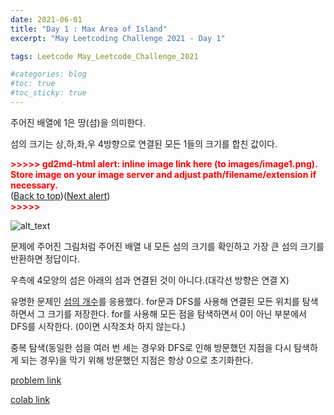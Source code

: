 ```yaml
---
date: 2021-06-01
title: "Day 1 : Max Area of Island"
excerpt: "May Leetcoding Challenge 2021 - Day 1"

tags: Leetcode May_Leetcode_Challenge_2021

#categories: blog
#toc: true
#toc_sticky: true
---
```


<!-- Output copied to clipboard! -->

<!-----
NEW: Check the "Suppress top comment" option to remove this info from the output.

Conversion time: 0.354 seconds.


Using this Markdown file:

1. Paste this output into your source file.
2. See the notes and action items below regarding this conversion run.
3. Check the rendered output (headings, lists, code blocks, tables) for proper
   formatting and use a linkchecker before you publish this page.

Conversion notes:

* Docs to Markdown version 1.0β29
* Fri Jun 04 2021 00:16:38 GMT-0700 (PDT)
* Source doc: 제목 없는 문서
* This document has images: check for >>>>>  gd2md-html alert:  inline image link in generated source and store images to your server. NOTE: Images in exported zip file from Google Docs may not appear in  the same order as they do in your doc. Please check the images!

----->



주어진 배열에 1은 땅(섬)을 의미한다.

섬의 크기는 상,하,좌,우 4방향으로 연결된 모든 1들의 크기를 합친 값이다.



<p id="gdcalert1" ><span style="color: red; font-weight: bold">>>>>>  gd2md-html alert: inline image link here (to images/image1.png). Store image on your image server and adjust path/filename/extension if necessary. </span><br>(<a href="#">Back to top</a>)(<a href="#gdcalert2">Next alert</a>)<br><span style="color: red; font-weight: bold">>>>>> </span></p>


![alt_text](images/image1.png "image_tooltip")


문제에 주어진 그림처럼 주어진 배열 내 모든 섬의 크기를 확인하고 가장 큰 섬의 크기를 반환하면 정답이다.

우측에 4모양의 섬은 아래의 섬과 연결된 것이 아니다.(대각선 방향은 연결 X)

유명한 문제인 [섬의 개수](https://leetcode.com/problems/number-of-islands/)를 응용했다. for문과 DFS를 사용해 연결된 모든 위치를 탐색하면서 그 크기를 저장한다. for를 사용해 모든 점을 탐색하면서 0이 아닌 부분에서 DFS를 시작한다. (0이면 시작조차 하지 않는다.)

중복 탐색(동일한 섬을 여러 번 세는 경우와 DFS로 인해 방문했던 지점을 다시 탐색하게 되는 경우)을 막기 위해 방문했던 지점은 항상 0으로 초기화한다.


<script src="https://gist.github.com/1cg2cg3cg/e17125eb480878993b497384c07028cf.js"></script>



[problem link](https://leetcode.com/explore/featured/card/june-leetcoding-challenge-2021/603/week-1-june-1st-june-7th/3764/)

[colab link](https://colab.research.google.com/drive/14Z1hrFFUYGvP7oXaIPCgnn6KClT8noLG)
